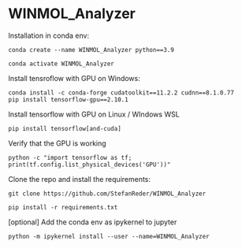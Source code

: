 # WINMOL_Analyzer

Installation in conda env:

    conda create --name WINMOL_Analyzer python==3.9

    conda activate WINMOL_Analyzer

Install tensroflow with GPU on Windows:
    
    conda install -c conda-forge cudatoolkit==11.2.2 cudnn==8.1.0.77
    pip install tensorflow-gpu==2.10.1

Install tensorflow with GPU on Linux / WIndows WSL
    
    pip install tensorflow[and-cuda]

Verify that the GPU is working

    python -c "import tensorflow as tf; print(tf.config.list_physical_devices('GPU'))"

Clone the repo and install the requirements:

    git clone https://github.com/StefanReder/WINMOL_Analyzer

    pip install -r requirements.txt
    
[optional] Add the conda env as ipykernel to jupyter 
  
    python -m ipykernel install --user --name=WINMOL_Analyzer
    
